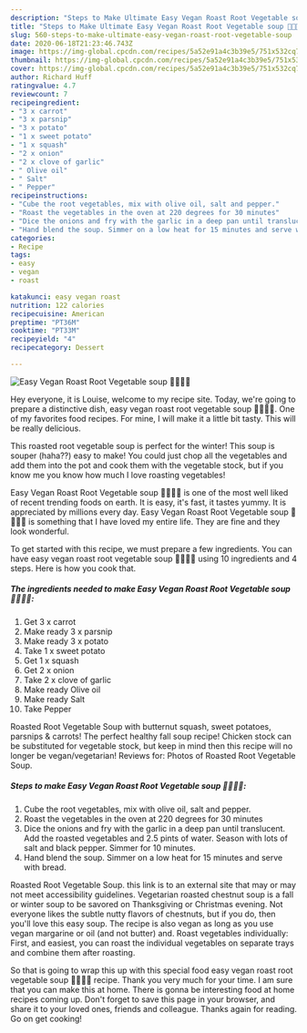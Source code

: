 ```yaml
---
description: "Steps to Make Ultimate Easy Vegan Roast Root Vegetable soup 🥕🥔🧅🍠"
title: "Steps to Make Ultimate Easy Vegan Roast Root Vegetable soup 🥕🥔🧅🍠"
slug: 560-steps-to-make-ultimate-easy-vegan-roast-root-vegetable-soup
date: 2020-06-18T21:23:46.743Z
image: https://img-global.cpcdn.com/recipes/5a52e91a4c3b39e5/751x532cq70/easy-vegan-roast-root-vegetable-soup-🥕🥔🧅🍠-recipe-main-photo.jpg
thumbnail: https://img-global.cpcdn.com/recipes/5a52e91a4c3b39e5/751x532cq70/easy-vegan-roast-root-vegetable-soup-🥕🥔🧅🍠-recipe-main-photo.jpg
cover: https://img-global.cpcdn.com/recipes/5a52e91a4c3b39e5/751x532cq70/easy-vegan-roast-root-vegetable-soup-🥕🥔🧅🍠-recipe-main-photo.jpg
author: Richard Huff
ratingvalue: 4.7
reviewcount: 7
recipeingredient:
- "3 x carrot"
- "3 x parsnip"
- "3 x potato"
- "1 x sweet potato"
- "1 x squash"
- "2 x onion"
- "2 x clove of garlic"
- " Olive oil"
- " Salt"
- " Pepper"
recipeinstructions:
- "Cube the root vegetables, mix with olive oil, salt and pepper."
- "Roast the vegetables in the oven at 220 degrees for 30 minutes"
- "Dice the onions and fry with the garlic in a deep pan until translucent. Add the roasted vegetables and 2.5 pints of water. Season with lots of salt and black pepper. Simmer for 10 minutes."
- "Hand blend the soup. Simmer on a low heat for 15 minutes and serve with bread."
categories:
- Recipe
tags:
- easy
- vegan
- roast

katakunci: easy vegan roast 
nutrition: 122 calories
recipecuisine: American
preptime: "PT36M"
cooktime: "PT33M"
recipeyield: "4"
recipecategory: Dessert

---
```



![Easy Vegan Roast Root Vegetable soup 🥕🥔🧅🍠](https://img-global.cpcdn.com/recipes/5a52e91a4c3b39e5/751x532cq70/easy-vegan-roast-root-vegetable-soup-🥕🥔🧅🍠-recipe-main-photo.jpg)

Hey everyone, it is Louise, welcome to my recipe site. Today, we're going to prepare a distinctive dish, easy vegan roast root vegetable soup 🥕🥔🧅🍠. One of my favorites food recipes. For mine, I will make it a little bit tasty. This will be really delicious.

This roasted root vegetable soup is perfect for the winter! This soup is souper (haha??) easy to make! You could just chop all the vegetables and add them into the pot and cook them with the vegetable stock, but if you know me you know how much I love roasting vegetables!

Easy Vegan Roast Root Vegetable soup 🥕🥔🧅🍠 is one of the most well liked of recent trending foods on earth. It is easy, it's fast, it tastes yummy. It is appreciated by millions every day. Easy Vegan Roast Root Vegetable soup 🥕🥔🧅🍠 is something that I have loved my entire life. They are fine and they look wonderful.


To get started with this recipe, we must prepare a few ingredients. You can have easy vegan roast root vegetable soup 🥕🥔🧅🍠 using 10 ingredients and 4 steps. Here is how you cook that.

<!--inarticleads1-->

##### The ingredients needed to make Easy Vegan Roast Root Vegetable soup 🥕🥔🧅🍠:

1. Get 3 x carrot
1. Make ready 3 x parsnip
1. Make ready 3 x potato
1. Take 1 x sweet potato
1. Get 1 x squash
1. Get 2 x onion
1. Take 2 x clove of garlic
1. Make ready  Olive oil
1. Make ready  Salt
1. Take  Pepper


Roasted Root Vegetable Soup with butternut squash, sweet potatoes, parsnips &amp; carrots! The perfect healthy fall soup recipe! Chicken stock can be substituted for vegetable stock, but keep in mind then this recipe will no longer be vegan/vegetarian! Reviews for: Photos of Roasted Root Vegetable Soup. 

<!--inarticleads2-->

##### Steps to make Easy Vegan Roast Root Vegetable soup 🥕🥔🧅🍠:

1. Cube the root vegetables, mix with olive oil, salt and pepper.
1. Roast the vegetables in the oven at 220 degrees for 30 minutes
1. Dice the onions and fry with the garlic in a deep pan until translucent. Add the roasted vegetables and 2.5 pints of water. Season with lots of salt and black pepper. Simmer for 10 minutes.
1. Hand blend the soup. Simmer on a low heat for 15 minutes and serve with bread.


Roasted Root Vegetable Soup. this link is to an external site that may or may not meet accessibility guidelines. Vegetarian roasted chestnut soup is a fall or winter soup to be savored on Thanksgiving or Christmas evening. Not everyone likes the subtle nutty flavors of chestnuts, but if you do, then you&#39;ll love this easy soup. The recipe is also vegan as long as you use vegan margarine or oil (and not butter) and. Roast vegetables individually: First, and easiest, you can roast the individual vegetables on separate trays and combine them after roasting. 

So that is going to wrap this up with this special food easy vegan roast root vegetable soup 🥕🥔🧅🍠 recipe. Thank you very much for your time. I am sure that you can make this at home. There is gonna be interesting food at home recipes coming up. Don't forget to save this page in your browser, and share it to your loved ones, friends and colleague. Thanks again for reading. Go on get cooking!
